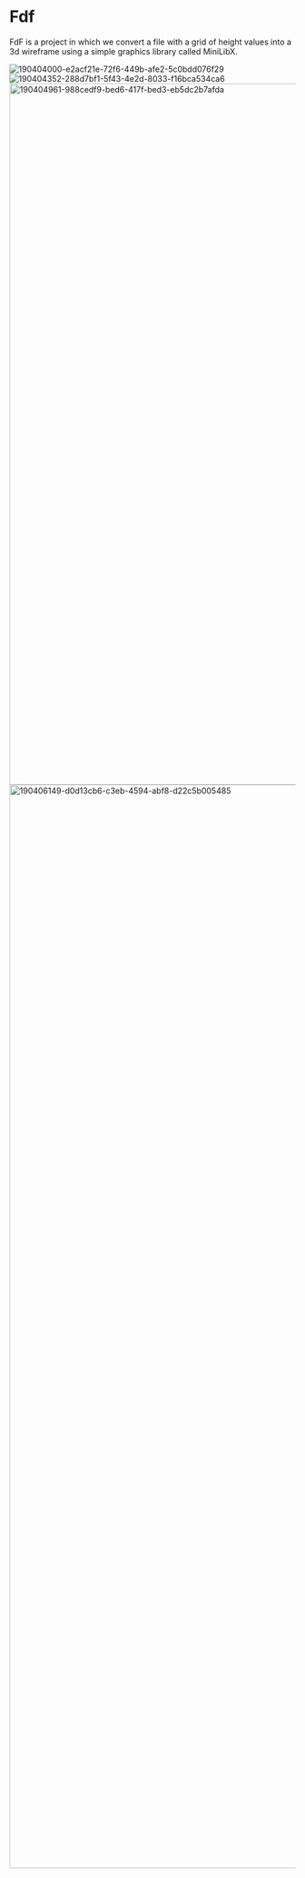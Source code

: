 # Fdf

FdF is a project in which we convert a file with a grid of height values into a 3d wireframe using a simple graphics library called MiniLibX.

![190404000-e2acf21e-72f6-449b-afe2-5c0bdd076f29](https://user-images.githubusercontent.com/44836297/219455547-2ede2c9e-dcc0-43d2-b499-047423aa120e.gif)
![190404352-288d7bf1-5f43-4e2d-8033-f16bca534ca6](https://user-images.githubusercontent.com/44836297/219455557-189c7df3-e8e3-422b-9b5a-f4b2c9bc17e3.gif)
<img width="1236" alt="190404961-988cedf9-bed6-417f-bed3-eb5dc2b7afda" src="https://user-images.githubusercontent.com/44836297/219455574-f5cfe958-94ca-42bd-89f1-24cea9635bdb.png">
<img width="1910" alt="190406149-d0d13cb6-c3eb-4594-abf8-d22c5b005485" src="https://user-images.githubusercontent.com/44836297/219455662-3a7e6166-8ee7-4061-8cc8-83ea2d34b856.png">
